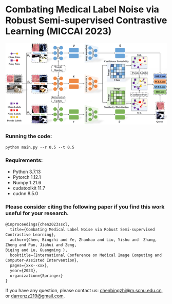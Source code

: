 # Combating Medical Label Noise via Robust Semi-supervised Contrastive Learning (MICCAI 2023)

<img src="./Overview.png" width="600">



### Running the code:
```
python main.py --r 0.5 --t 0.5 
```

### Requirements:
* Python 3.7.13
* Pytorch 1.12.1 
* Numpy 1.21.6
* cudatoolkit 11.7
* cudnn 8.5.0

### Please consider citing the following paper if you find this work useful for your research.

```
@inproceedings{chen2023sscl,
  title={Combating Medical Label Noise via Robust Semi-supervised Contrastive Learning},
  author={Chen, Bingzhi and Ye, Zhanhao and Liu, Yishu and  Zhang, Zheng and Pan, Jiahui and Zeng,
Biqing and Lu, Guangming },
  booktitle={International Conference on Medical Image Computing and Computer-Assisted Intervention},
  pages={xxx--xxx},
  year={2023},
  organization={Springer}
}
```
If you have any question, please contact us: chenbingzhi@m.scnu.edu.cn, or  darrenzz219@gmail.com.




